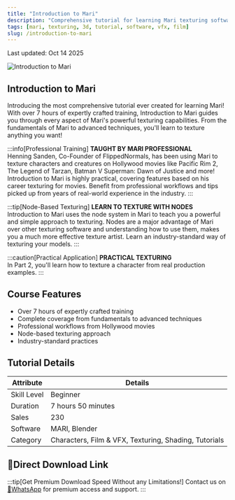 ```yaml
---
title: "Introduction to Mari"
description: "Comprehensive tutorial for learning Mari texturing software with over 7 hours of training covering fundamentals to advanced techniques"
tags: [mari, texturing, 3d, tutorial, software, vfx, film]
slug: /introduction-to-mari
---
```


Last updated: Oct 14 2025

![Introduction to Mari](https://www.gfxcamp.com/wp-content/uploads/2025/09/image.jpg)

## Introduction to Mari

Introducing the most comprehensive tutorial ever created for learning Mari! With over 7 hours of expertly crafted training, Introduction to Mari guides you through every aspect of Mari's powerful texturing capabilities. From the fundamentals of Mari to advanced techniques, you'll learn to texture anything you want!

:::info[Professional Training]
**TAUGHT BY MARI PROFESSIONAL**  
Henning Sanden, Co-Founder of FlippedNormals, has been using Mari to texture characters and creatures on Hollywood movies like Pacific Rim 2, The Legend of Tarzan, Batman V Superman: Dawn of Justice and more! Introduction to Mari is highly practical, covering features based on his career texturing for movies. Benefit from professional workflows and tips picked up from years of real-world experience in the industry.
:::

:::tip[Node-Based Texturing]
**LEARN TO TEXTURE WITH NODES**  
Introduction to Mari uses the node system in Mari to teach you a powerful and simple approach to texturing. Nodes are a major advantage of Mari over other texturing software and understanding how to use them, makes you a much more effective texture artist. Learn an industry-standard way of texturing your models.
:::

:::caution[Practical Application]
**PRACTICAL TEXTURING**  
In Part 2, you'll learn how to texture a character from real production examples.
:::

## Course Features

- Over 7 hours of expertly crafted training
- Complete coverage from fundamentals to advanced techniques
- Professional workflows from Hollywood movies
- Node-based texturing approach
- Industry-standard practices

## Tutorial Details

| Attribute | Details |
|-----------|---------|
| Skill Level | Beginner |
| Duration | 7 hours 50 minutes |
| Sales | 230 |
| Software | MARI, Blender |
| Category | Characters, Film & VFX, Texturing, Shading, Tutorials |

## 🚀Direct Download Link

:::tip[Get Premium Download Speed Without any Limitations!]
Contact us on [💬WhatsApp](https://wa.me/+8613237610083) for premium  access and support.
:::
